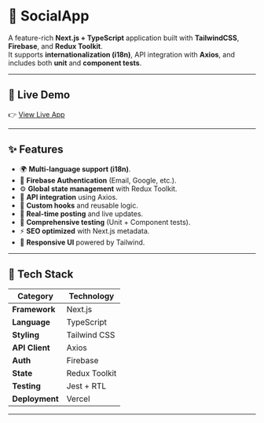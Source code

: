 # 📱 SocialApp

A feature-rich **Next.js + TypeScript** application built with **TailwindCSS**, **Firebase**, and **Redux Toolkit**.  
It supports **internationalization (i18n)**, API integration with **Axios**, and includes both **unit** and **component tests**.

---

## 🚀 Live Demo

👉 [View Live App](https://social-app-puce-delta.vercel.app/es)

---

## ✨ Features

- 🌍 **Multi-language support (i18n)**.
- 🔐 **Firebase Authentication** (Email, Google, etc.).
- ⚙️ **Global state management** with Redux Toolkit.
- 📡 **API integration** using Axios.
- 🧩 **Custom hooks** and reusable logic.
- 📝 **Real-time posting** and live updates.
- 🧪 **Comprehensive testing** (Unit + Component tests).
- ⚡ **SEO optimized** with Next.js metadata.
- 🎨 **Responsive UI** powered by Tailwind.

---

## 🧰 Tech Stack

| Category          | Technology          |
| ----------------- | ------------------- |
| **Framework**     | Next.js             |
| **Language**      | TypeScript          |
| **Styling**       | Tailwind CSS        |
| **API Client**    | Axios               |
| **Auth**          | Firebase            |
| **State**         | Redux Toolkit       |
| **Testing**       | Jest + RTL          |
| **Deployment**    | Vercel              |

---

